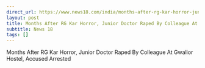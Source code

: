 ```yaml
---
direct_url: https://www.news18.com/india/months-after-rg-kar-horror-junior-doctor-raped-by-colleague-in-gwalior-hostel-accused-arrested-9180419.html
layout: post
title: Months After RG Kar Horror, Junior Doctor Raped By Colleague At Gwalior Hostel, Accused Arrested
subtitle: News 18
tags: []
---
```


Months After RG Kar Horror, Junior Doctor Raped By Colleague At Gwalior Hostel, Accused Arrested
